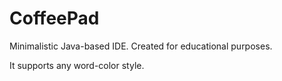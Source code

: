 # CoffeePad

Minimalistic Java-based IDE. Created for educational purposes.

It supports any word-color style.
